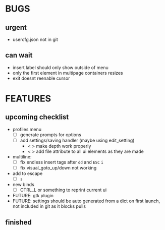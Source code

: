# BUGS
## urgent
- usercfg.json not in git

## can wait
- insert label should only show outside of menu
- only the first element in multipage containers resizes
- exit doesnt reenable cursor



# FEATURES 
## upcoming checklist
- profiles menu
    * [ ] generate prompts for options
    * [ ] add settings/saving handler (maybe using edit_setting)
        + < > make depth work properly
        + < > add file attribute to all ui elements as they are made

- multiline:
    * [ ] fix endless insert tags after `dd` and `ESC` `i`
    * [ ] fix visual_goto_up/down not working

- add to escape
    * [ ] `s` 

- new binds
    * [ ] CTRL_L or something to reprint current ui

- FUTURE: gtk plugin
- FUTURE: settings should be auto generated from a dict on first launch, not included in git as it blocks pulls


## finished

